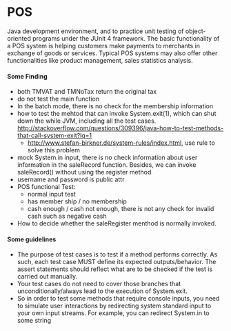 POS
===

Java development environment, and to practice unit testing of object-oriented programs under the JUnit 4 framework.  The basic functionality of a POS system is helping customers make payments to merchants in exchange of goods or services. Typical POS systems may also offer other functionalities like product management, sales statistics analysis. 

#### Some Finding
* both TMVAT and TMNoTax return the original tax
* do not test the main function
* In the batch mode, there is no check for the membership information
* how to test the mehtod that can invoke System.exit(1), which can shut down the while JVM, including all the test cases.
http://stackoverflow.com/questions/309396/java-how-to-test-methods-that-call-system-exit?lq=1
  * http://www.stefan-birkner.de/system-rules/index.html, use rule to solve this problem
* mock System.in input, there is no check information about user information in the saleRecord function. Besides, we can invoke saleRecord() without using the register method
* username and password is public attr
* POS functional Test:
  * normal input test
  * has member ship / no membership
  * cash enough / cash not enough, there is not any check for invalid cash such as negative cash
* How to decide whether the saleRegister menthod is normally invoked.
  
#### Some guidelines
* The purpose of test cases is to test if a method performs correctly. 
As such, each test case MUST define its expected outputs/behavior. 
The assert statements should reflect what are to be checked if the test is carried out manually.
* Your test cases do not need to cover those branches that unconditionally/always lead to the execution of System.exit.
* So in order to test some methods that require console inputs, you need to simulate user interactions by 
redirecting system standard input to your own input streams. 
For example, you can redirect System.in to some string